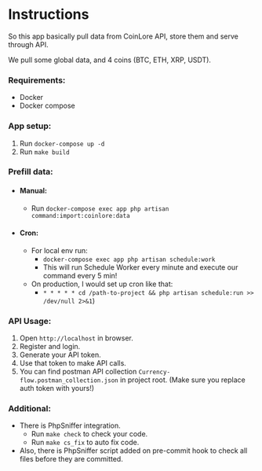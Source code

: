# Instructions
So this app basically pull data from CoinLore API, store them and serve through API.

We pull some global data, and 4 coins (BTC, ETH, XRP, USDT).

### Requirements:
- Docker
- Docker compose

### App setup:
1. Run `docker-compose up -d`
2. Run `make build`

### Prefill data:
- #### Manual:
    - Run `docker-compose exec app php artisan command:import:coinlore:data`
- #### Cron:
    - For local env run: 
        - `docker-compose exec app php artisan schedule:work`
        - This will run Schedule Worker every minute and execute our command every 5 min!
    - On production, I would set up cron like that: 
        - `* * * * * cd /path-to-project && php artisan schedule:run >> /dev/null 2>&1`)
    
### API Usage:
1. Open `http://localhost` in browser.
2. Register and login.
3. Generate your API token.
4. Use that token to make API calls.
5. You can find postman API collection `Currency-flow.postman_collection.json` in project root. (Make sure you replace auth token with yours!)

### Additional:
- There is PhpSniffer integration. 
    - Run `make check` to check your code.
    - Run `make cs_fix` to auto fix code.
- Also, there is PhpSniffer script added on pre-commit hook to check all files before they are committed.

    

